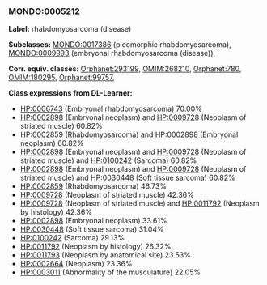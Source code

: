 
### [MONDO:0005212](http://purl.obolibrary.org/obo/MONDO_0005212)
**Label:** rhabdomyosarcoma (disease)

**Subclasses:** [MONDO:0017386](http://purl.obolibrary.org/obo/MONDO_0017386) (pleomorphic rhabdomyosarcoma), [MONDO:0009993](http://purl.obolibrary.org/obo/MONDO_0009993) (embryonal rhabdomyosarcoma (disease)), 

**Corr. equiv. classes:** [Orphanet:293199](http://www.orpha.net/ORDO/Orphanet_293199), [OMIM:268210](http://purl.obolibrary.org/obo/OMIM_268210), [Orphanet:780](http://www.orpha.net/ORDO/Orphanet_780), [OMIM:180295](http://purl.obolibrary.org/obo/OMIM_180295), [Orphanet:99757](http://www.orpha.net/ORDO/Orphanet_99757), 

**Class expressions from DL-Learner:**

- [HP:0006743](http://purl.obolibrary.org/obo/HP_0006743) (Embryonal rhabdomyosarcoma) 70.00%
- [HP:0002898](http://purl.obolibrary.org/obo/HP_0002898) (Embryonal neoplasm) and [HP:0009728](http://purl.obolibrary.org/obo/HP_0009728) (Neoplasm of striated muscle) 60.82%
- [HP:0002859](http://purl.obolibrary.org/obo/HP_0002859) (Rhabdomyosarcoma) and [HP:0002898](http://purl.obolibrary.org/obo/HP_0002898) (Embryonal neoplasm) 60.82%
- [HP:0002898](http://purl.obolibrary.org/obo/HP_0002898) (Embryonal neoplasm) and [HP:0009728](http://purl.obolibrary.org/obo/HP_0009728) (Neoplasm of striated muscle) and [HP:0100242](http://purl.obolibrary.org/obo/HP_0100242) (Sarcoma) 60.82%
- [HP:0002898](http://purl.obolibrary.org/obo/HP_0002898) (Embryonal neoplasm) and [HP:0009728](http://purl.obolibrary.org/obo/HP_0009728) (Neoplasm of striated muscle) and [HP:0030448](http://purl.obolibrary.org/obo/HP_0030448) (Soft tissue sarcoma) 60.82%
- [HP:0002859](http://purl.obolibrary.org/obo/HP_0002859) (Rhabdomyosarcoma) 46.73%
- [HP:0009728](http://purl.obolibrary.org/obo/HP_0009728) (Neoplasm of striated muscle) 42.36%
- [HP:0009728](http://purl.obolibrary.org/obo/HP_0009728) (Neoplasm of striated muscle) and [HP:0011792](http://purl.obolibrary.org/obo/HP_0011792) (Neoplasm by histology) 42.36%
- [HP:0002898](http://purl.obolibrary.org/obo/HP_0002898) (Embryonal neoplasm) 33.61%
- [HP:0030448](http://purl.obolibrary.org/obo/HP_0030448) (Soft tissue sarcoma) 31.04%
- [HP:0100242](http://purl.obolibrary.org/obo/HP_0100242) (Sarcoma) 29.13%
- [HP:0011792](http://purl.obolibrary.org/obo/HP_0011792) (Neoplasm by histology) 26.32%
- [HP:0011793](http://purl.obolibrary.org/obo/HP_0011793) (Neoplasm by anatomical site) 23.53%
- [HP:0002664](http://purl.obolibrary.org/obo/HP_0002664) (Neoplasm) 23.36%
- [HP:0003011](http://purl.obolibrary.org/obo/HP_0003011) (Abnormality of the musculature) 22.05%


